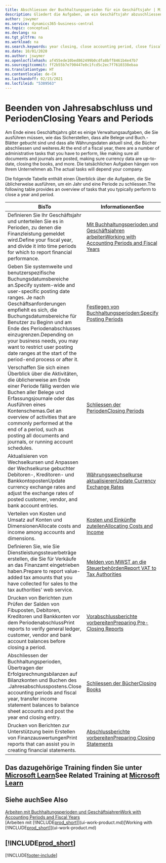 ```yaml
---
title: Abschliessen der Buchhaltungsperioden für ein Geschäftsjahr | Microsoft Docs
description: Gliedert die Aufgaben, um ein Geschäftsjahr abzuschliessen oder Buchhaltungsperiode, beispielsweise der Belege und die Buch.-Blätter sind vergewissernd gebucht überprüfend und Bankguthaben.
author: jswymer
ms.service: dynamics365-business-central
ms.topic: conceptual
ms.devlang: na
ms.tgt_pltfrm: na
ms.workload: na
ms.search.keywords: year closing, close accounting period, close fiscal year, bank account detailed trial balance
ms.date: 10/01/2020
ms.author: jswymer
ms.openlocfilehash: af455ede10bed862499b0cdfa8bff8461b4e47b7
ms.sourcegitcommit: ff2b55b7e790447e0c1fcd5c2ec7f7610338ebaa
ms.translationtype: HT
ms.contentlocale: de-CH
ms.lasthandoff: 02/15/2021
ms.locfileid: "5389563"
---
```

# <a name="closing-years-and-periods"></a><span data-ttu-id="b40b2-103">Beenden von Jahresabschluss und Perioden</span><span class="sxs-lookup"><span data-stu-id="b40b2-103">Closing Years and Periods</span></span>

<span data-ttu-id="b40b2-104">Am Ende eines Geschäftsjahrs gibt es einige Verwaltungsaufgaben, die Sie ausführen müssen, wie das Sicherstellen, dass alle Belege und Buch.-Blätter gebucht sind und dass alle Währungsdaten aktuell sind, die Bücher abschliessen und weiteres.</span><span class="sxs-lookup"><span data-stu-id="b40b2-104">At the end of a fiscal year, there are a number of administrative tasks that you have to perform, like making sure all documents and journals are posted, making sure currency data are up-to-date, closing the books, and more.</span></span> <span data-ttu-id="b40b2-105">Die tatsächlichen Aufgaben hängen von Ihrem Unternehmen ab.</span><span class="sxs-lookup"><span data-stu-id="b40b2-105">The actual tasks will depend your company.</span></span>

<span data-ttu-id="b40b2-106">Die folgende Tabelle enthält einen Überblick über die Aufgaben, die Sie üblicherweise ausführen, um ein Jahr und eine Periode zu schliessen.</span><span class="sxs-lookup"><span data-stu-id="b40b2-106">The following table provides an overview of tasks that you typically perform to close a year and period.</span></span>

| <span data-ttu-id="b40b2-107">Bis</span><span class="sxs-lookup"><span data-stu-id="b40b2-107">To</span></span> | <span data-ttu-id="b40b2-108">Informationen</span><span class="sxs-lookup"><span data-stu-id="b40b2-108">See</span></span> |
| --- | --- |
| <span data-ttu-id="b40b2-109">Definieren Sie Ihr Geschäftsjahr und unterteilen Sie es in Perioden, zu denen die Finanzleistung gemeldet wird.</span><span class="sxs-lookup"><span data-stu-id="b40b2-109">Define your fiscal year, and divide it into time periods for which to report financial performance.</span></span> | [<span data-ttu-id="b40b2-110">Mit Buchhaltungsperioden und Geschäftsjahren arbeiten</span><span class="sxs-lookup"><span data-stu-id="b40b2-110">Working with Accounting Periods and Fiscal Years</span></span>](finance-accounting-periods-and-fiscal-years.md)|
| <span data-ttu-id="b40b2-111">Geben Sie systemweite und benutzerspezifische Buchungsdatumsbereiche an.</span><span class="sxs-lookup"><span data-stu-id="b40b2-111">Specify system-wide and user-specific posting date ranges.</span></span> <span data-ttu-id="b40b2-112">Je nach Geschäftsanforderungen empfiehlt es sich, die Buchungsdatumsbereiche für Benutzer zu Beginn und am Ende des Periodenabschlusses einzugrenzen.</span><span class="sxs-lookup"><span data-stu-id="b40b2-112">Depending on your business needs, you may want to restrict user posting date ranges at the start of the period-end process or after it.</span></span> |[<span data-ttu-id="b40b2-113">Festlegen von Buchhaltungsperioden:</span><span class="sxs-lookup"><span data-stu-id="b40b2-113">Specify Posting Periods</span></span>](finance-how-specify-posting-periods.md) |
| <span data-ttu-id="b40b2-114">Verschaffen Sie sich einen Überblick über die Aktivitäten, die üblicherweise am Ende einer Periode fällig werden wie Buchen aller Belege und Erfassungsjournale oder das Ausführen eines Kontenschemas.</span><span class="sxs-lookup"><span data-stu-id="b40b2-114">Get an overview of activities that are commonly performed at the end of a period, such as posting all documents and journals, or running account schedules.</span></span> |[<span data-ttu-id="b40b2-115">Schliessen der Perioden</span><span class="sxs-lookup"><span data-stu-id="b40b2-115">Closing Periods</span></span>](year-how-complete-period-end-processes.md) |
| <span data-ttu-id="b40b2-116">Aktualisieren von Wechselkursen und Anpassen der Wechselkurse gebuchter Debitoren-, Kreditoren- und Bankkontoposten</span><span class="sxs-lookup"><span data-stu-id="b40b2-116">Update currency exchange rates and adjust the exchange rates of posted customer, vendor, and bank account entries.</span></span> |[<span data-ttu-id="b40b2-117">Währungswechselkurse aktualisieren</span><span class="sxs-lookup"><span data-stu-id="b40b2-117">Update Currency Exchange Rates</span></span>](finance-how-update-currencies.md) |
| <span data-ttu-id="b40b2-118">Verteilen von Kosten und Umsatz auf Konten und Dimensionen</span><span class="sxs-lookup"><span data-stu-id="b40b2-118">Allocate costs and income among accounts and dimensions.</span></span> |[<span data-ttu-id="b40b2-119">Kosten und Einkünfte zuteilen</span><span class="sxs-lookup"><span data-stu-id="b40b2-119">Allocating Costs and Income</span></span>](year-allocate-costs-income.md) |
| <span data-ttu-id="b40b2-120">Definieren Sie, wie Sie Dienstleistungssteuerbeträge erstellen, die Sie für Verkäufe an das Finanzamt eingetrieben haben.</span><span class="sxs-lookup"><span data-stu-id="b40b2-120">Prepare to report value-added tax amounts that you have collected for sales to the tax authorities' web service.</span></span> |[<span data-ttu-id="b40b2-121">Melden von MWST an die Steuerbehörden</span><span class="sxs-lookup"><span data-stu-id="b40b2-121">Report VAT to Tax Authorities</span></span>](finance-how-report-vat.md)|
| <span data-ttu-id="b40b2-122">Drucken von Berichten zum Prüfen der Salden von Fibuposten, Debitoren, Kreditoren und Bankkonten vor dem Periodenabschluss</span><span class="sxs-lookup"><span data-stu-id="b40b2-122">Print reports to verify general ledger, customer, vendor and bank account balances before closing a period.</span></span> |[<span data-ttu-id="b40b2-123">Vorabschlussberichte vorbereiten</span><span class="sxs-lookup"><span data-stu-id="b40b2-123">Preparing Pre-Closing Reports</span></span>](year-prepare-preclose-reports.md) |
| <span data-ttu-id="b40b2-124">Abschliessen der Buchhaltungsperioden, Übertragen der Erfolgsrechnungsbilanzen auf Bilanzkonten und Buchen des .Jahresabschlusspostens.</span><span class="sxs-lookup"><span data-stu-id="b40b2-124">Close accounting periods and fiscal year, transfer income statement balances to balance sheet accounts and post the year end closing entry.</span></span> |[<span data-ttu-id="b40b2-125">Schliessen der Bücher</span><span class="sxs-lookup"><span data-stu-id="b40b2-125">Closing Books</span></span>](year-close-books.md) |
| <span data-ttu-id="b40b2-126">Drucken von Berichten zur Unterstützung beim Erstellen von Finanzauswertungen</span><span class="sxs-lookup"><span data-stu-id="b40b2-126">Print reports that can assist you in creating financial statements.</span></span> |[<span data-ttu-id="b40b2-127">Abschlussberichte vorbereiten</span><span class="sxs-lookup"><span data-stu-id="b40b2-127">Preparing Closing Statements</span></span>](year-prepare-close-statement.md) |

## <a name="see-related-training-at-microsoft-learn"></a><span data-ttu-id="b40b2-128">Das dazugehörige Training finden Sie unter [Microsoft Learn](/learn/modules/close-fiscal-year-dynamics-365-business-central/index)</span><span class="sxs-lookup"><span data-stu-id="b40b2-128">See Related Training at [Microsoft Learn](/learn/modules/close-fiscal-year-dynamics-365-business-central/index)</span></span>

## <a name="see-also"></a><span data-ttu-id="b40b2-129">Siehe auch</span><span class="sxs-lookup"><span data-stu-id="b40b2-129">See Also</span></span>

[<span data-ttu-id="b40b2-130">Arbeiten mit Buchhaltungsperioden und Geschäftsjahren</span><span class="sxs-lookup"><span data-stu-id="b40b2-130">Work with Accounting Periods and Fiscal Years</span></span>](finance-accounting-periods-and-fiscal-years.md)  
<span data-ttu-id="b40b2-131">[Arbeiten mit [!INCLUDE[prod_short](includes/prod_short.md)]](ui-work-product.md)</span><span class="sxs-lookup"><span data-stu-id="b40b2-131">[Working with [!INCLUDE[prod_short](includes/prod_short.md)]](ui-work-product.md)</span></span>

## [!INCLUDE[prod_short](includes/free_trial_md.md)]  


[!INCLUDE[footer-include](includes/footer-banner.md)]